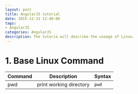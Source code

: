 ```yaml
---
layout: post
title: AngularJS tutorial
date: 2015-12-31 12:40:00
tags:
- AngularJS
categories: AngularJS
description: The tutoria will describe the useage of Linux.
---
```


# 1. Base Linux Command

| Command   |             Description                   |      Syntax                                |
| --------- | ----------------------------------------- | ------------------------------------------ |
| pwd       | print working directory                   | `pwd`                                      |
